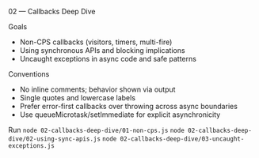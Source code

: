 02 — Callbacks Deep Dive

Goals
- Non-CPS callbacks (visitors, timers, multi-fire)
- Using synchronous APIs and blocking implications
- Uncaught exceptions in async code and safe patterns

Conventions
- No inline comments; behavior shown via output
- Single quotes and lowercase labels
- Prefer error-first callbacks over throwing across async boundaries
- Use queueMicrotask/setImmediate for explicit asynchronicity

Run
`node 02-callbacks-deep-dive/01-non-cps.js`
`node 02-callbacks-deep-dive/02-using-sync-apis.js`
`node 02-callbacks-deep-dive/03-uncaught-exceptions.js`
